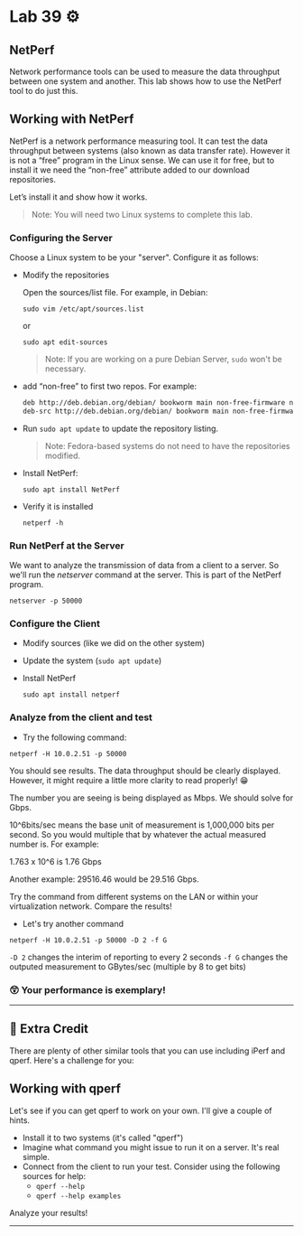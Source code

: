 # Lab 39 ⚙️

## NetPerf

Network performance tools can be used to measure the data throughput between one system and another. This lab shows how to use the NetPerf tool to do just this. 

## Working with NetPerf

NetPerf is a network performance measuring tool. It can test the data throughput between systems (also known as data transfer rate). However it is not a “free” program in the Linux sense. We can use it for free, but to install it we need the “non-free” attribute added to our download repositories.

Let’s install it and show how it works. 

> Note: You will need two Linux systems to complete this lab.

### Configuring the Server
Choose a Linux system to be your "server". Configure it as follows:

- Modify the repositories

  Open the sources/list file. For example, in Debian:
  
  `sudo vim /etc/apt/sources.list`

  or

  `sudo apt edit-sources`

  > Note: If you are working on a pure Debian Server, `sudo` won't be necessary.

- add “non-free” to first two repos. For example:

  ```bash
  deb http://deb.debian.org/debian/ bookworm main non-free-firmware non-free
  deb-src http://deb.debian.org/debian/ bookworm main non-free-firmware non-free
  ```

- Run `sudo apt update` to update the repository listing.
  
  > Note: Fedora-based systems do not need to have the repositories modified. 

- Install NetPerf:

  `sudo apt install NetPerf`

- Verify it is installed

  `netperf -h`
  
### Run NetPerf at the Server
We want to analyze the transmission of data from a client to a server. So we'll run the *netserver* command at the server. This is part of the NetPerf program.

`netserver -p 50000`

### Configure the Client
- Modify sources (like we did on the other system)
- Update the system (`sudo apt update`)
- Install NetPerf

  `sudo apt install netperf`

### Analyze from the client and test
- Try the following command:

`netperf -H 10.0.2.51 -p 50000`

You should see results. The data throughput should be clearly displayed. However, it might require a little more clarity to read properly! 😁

The number you are seeing is being displayed as Mbps. We should solve for Gbps. 

10^6bits/sec means the base unit of measurement is 1,000,000 bits per second. So you would multiple that by whatever the actual measured number is. For example:

1.763 x 10^6 is 1.76 Gbps

Another example: 29516.46 would be 29.516 Gbps.

Try the command from different systems on the LAN or within your virtualization network. Compare the results!

- Let's try another command

`netperf -H 10.0.2.51 -p 50000 -D 2 -f G`

`-D 2` changes the interim of reporting to every 2 seconds
`-f G` changes the outputed measurement to GBytes/sec  (multiple by 8 to get bits)

### 😲 **Your performance is exemplary!**

---

## 📃 Extra Credit

There are plenty of other similar tools that you can use including iPerf and qperf. Here's a challenge for you:

## Working with qperf
Let's see if you can get qperf to work on your own. I'll give a couple of hints.

- Install it to two systems  (it's called "qperf")
- Imagine what command you might issue to run it on a server. It's real simple.
- Connect from the client to run your test. Consider using the following sources for help:
  - `qperf --help`
  - `qperf --help examples`

Analyze your results!

---
